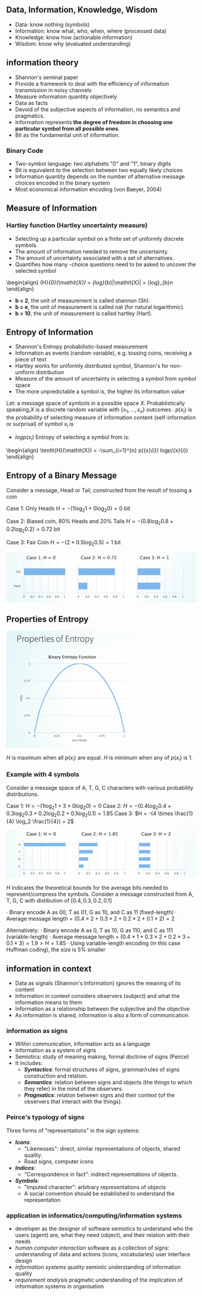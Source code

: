## Data, Information, Knowledge, Wisdom
* Data: know nothing (symbols)
* Information: know what, who, when, where (processed data)
* Knowledge: know how (actionable information)
* Wisdom: know why (evaluated understanding)

## information theory
* Shannon's seminal paper
* Provide a framework to deal with the efficiency of information transmission in noisy channels
* Measure information quantity objectively
* Data as facts
* Devoid of the subjective aspects of information, no semantics and pragmatics.
* Information represents **the degree of freedom in choosing one particular symbol from all possible ones**.
* Bit as the fundamental unit of information.

### Binary Code
* Two-symbol language: two alphabets "0" and "1", binary digits
* Bit is equivalent to the selection between two equally likely choices
* Information quantity depends on the number of alternative message choices encoded in the binary system
* Most economical information encoding (von Baeyer, 2004)

## Measure of Information
### Hartley function (Hartley uncertainty measure)
* Selecting up a particular symbol on a finite set  of uniformly discrete symbols.
* The amount of information needed to remove the uncertainty.
* The amount of uncertainty associated with a set of  alternatives.
* Quantifies how many -choice questions need to be asked to uncover the selected symbol

\begin{align}
{H}_{0}(\mathit{X}) = {log}_{b}|\mathit{X}| = {log}_{b}n
\end{align}

* **b = 2**, the unit of measurement is called shannon (Sh).
* **b = e**, the unit of measurement is called nat (for natural logarithmic).
* **b = 10**, the unit of measurement is called hartley (Hart).

## Entropy of Information
* Shannon's Entropy probabilistic-based measurement
* Information as events (random variable), e.g. tossing coins, receiving a piece of text
* Hartley works for uniformly distributed symbol, Shannon's for non-uniform distribution
* Measure of the amount of uncertainty in selecting a symbol from symbol space
* The more unpredictable a symbol is, the higher its information value

Let:
a message space of symbols in a possible space $\mathit{X}$. Probablistically speaking,$\mathit{X}$ is a discrete random variable with {${x}_{1},...,{x}_{n}$} outcomes .
$p({x}_{i})$ is the probability of selecting 
measure of information content (self-information or surprisal) of symbol ${x}_{i}$ is 
- $logp({x}_{i})$
Entropy of selecting a symbol from  is:

\begin{align}
\textit{H}(\mathit{X}) = -\sum_{i=1}^{n} p({x}_{i}) logp({x}_{i})
\end{align}

## Entropy of a Binary Message
Consider a message, Head or Tail, constructed from the result of tossing a coin

Case 1: Only Heads
$H = -(1 \log_2 1 + 0 \log_2 0) = 0$ bit

Case 2: Biased coin, 80% Heads and 20% Tails
$H = -(0.8 \log_2 0.8 + 0.2 \log_2 0.2) = 0.72$ bit

Case 3: Fair Coin
$H = -(2 \times 0.5 \log_2 0.5) = 1$ bit

![Screen Shot 2016-04-27 at 10.38.56 PM.png](resources/8FBC27E7E46543741BF53C78C4DEC13C.png)

## Properties of Entropy
![8FA9C79CD52013525014F59A701ED74D.png](resources/4C983AE5360AED087A4040867304BB28.png)

$H$ is maximum when all $p(x_i)$ are equal.
$H$ is minimum when any of $p(x_i)$ is 1.

### Example with 4 symbols
Consider a message space of A, T, G, C characters with various probability distributions.

Case 1: $H = -(1 \log_2 1 + 3 \times 0 \log_2 0) = 0$
Case 2: $H = -(0.4 \log_2 0.4 + 0.3 \log_2 0.3 + 0.2 \log_2 0.2 + 0.1 \log_2 0.1) = 1.85$
Case 3: $H = -(4 \times \frac{1}{4} \log_2 \frac{1}{4}) = 2$

![Screen Shot 2016-04-27 at 10.42.54 PM.png](resources/3BB437F66645B2711054DEAAA528B619.png)

$H$ indicates the theoretical bounds for the average bits needed to represent/compress the symbols. Consider a message constructed from A, T, G, C with distibution of $[0.4,0.3,0.2,0.1]$

· Binary encode A as 00, T as 01, G as 10, and C as 11 (fixed-length)
· Average message length = $(0.4 \times 2 + 0.3 \times 2 + 0.2 \times 2 + 0.1 \times 2) = 2$

Alternatively:
· Binary encode A as 0, T as 10, G as 110, and C as 111 (variable-length)
· Average message length = $(0.4 \times 1 + 0.3 \times 2 + 0.2 \times 3 + 0.1 \times 3) = 1.9 > H = 1.85$
· Using variable-length encoding (in this case Huffman coding), the size is 5% smaller

## information in context
* Data as signals (Shannon's Information) ignores the meaning of its content
* Information in context considers observers (subject) and what the information means to them
* Information as a relationship between the subjective and the objective
* As information is shared, information is also a form of communication.

### information as signs
* Within communication, information acts as a language
* Information as a system of signs
* Semiotics: study of meaning making, formal doctrine of signs (Peirce)
* It includes:
  * _**Syntactics**_: formal structures of signs, grammar/rules of signs construction and relation.
  * _**Semantics**_: relation between signs and objects (the things to which they refer) in the mind of the observers.
  * _**Pragmatics**_: relation between signs and their context (of the observers that interact with the things).

### Peirce's typology of signs
Three forms of "representations" in the sign systems:

* _**Icons**_: 
  * "Likenesses": direct, similar representations of objects, shared quality.
  * Road signs, computer icons
* _**Indices**_: 
  * "Correspondence in fact": indirect representations of objects.
* _**Symbols**_:
  * "Imputed character": arbitrary representations of objects
  * A social convention should be established to understand the representation

### application in informatics/computing/information systems
* developer as the designer of software
semiotics to understand who the users (agent) are, what they need (object), and their relation with their needs
* _human computer interaction_
software as a collection of signs: understanding of data and actions (icons, vocabularies)
user interface design
* _information systems quality_
semiotic understanding of information quality
* _requirement analysis_
pragmatic understanding of the implication of information systems in organisation